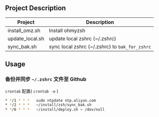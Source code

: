 ## Project Description
| **Project** | **Description** |
| - | - |
|install_omz.sh|Install ohmyzsh|
|update_local.sh|update local zshrc (~/.zshrc)|
|sync_bak.sh|sync local zshrc (~/.zshrc) to `bak_for_zshrc`|

## Usage
### 备份并同步 `~/.zshrc` 文件至 Github

`crontab` 配置( `crontab -e` )
```zsh
* */1 * * *   sudo ntpdate ntp.aliyun.com
* */2 * * *   ~/install/zsh/sync_bak.sh
* */6 * * *   ~/install/deploy.sh > /dev/null
```